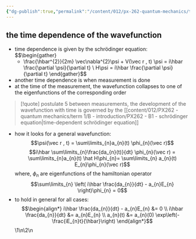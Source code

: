 ```yaml
---
{"dg-publish":true,"permalink":"/content/012/px-262-quantum-mechanics/term-1/c-the-basic-postulates/px-262-c8-postulate-5/","noteIcon":"1","created":"2024-11-25T10:50:32.000+00:00","updated":"2024-12-07T18:17:51.046+00:00"}
---
```


## the time dependence of the wavefunction
- time dependence is given by the schrödinger equation: 
$$\begin{gather}
	- \frac{\hbar^{2}}{2m} \vec\nabla^{2}\psi + V(\vec r , t) \psi = i\hbar \frac{\partial \psi}{\partial t} \\
	H\psi = i\hbar \frac{\partial \psi}{\partial t}
\end{gather}$$
- another time dependence is when measurement is done
- at the time of the measurement, the wavefunction collapses to one of the eigenfunctions of the corresponding order


> [!quote] postulate 5
>  between measurements, the development of the wavefunction with time is governed by the [[content/012/PX262 - quantum mechanics/term 1/B - introduction/PX262 - B1 - schrödinger equation\|time-dependent schrödinger equation]] 

- how it looks for a general wavefunction: 
  $$\psi(\vec r , t) = \sum\limits_{n}a_{n}(t) \phi_{n}(\vec r)$$
$$i\hbar \sum\limits_{n}\frac{da_{n}(t)}{dt} \phi_{n}(\vec r) = \sum\limits_{n}a_{n}(t) \hat H\phi_{n}= \sum\limits_{n} a_{n}(t) E_{n}\phi_{n}(\vec r)$$
	where, $\phi_{n}$ are eigenfunctions of the hamiltonian operator
$$\sum\limits_{n} \left( i\hbar \frac{da_{n}}{dt} - a_{n}E_{n} \right)\phi_{n} = 0$$
- to hold in general for all cases: 
$$\begin{align*}
	i\hbar \frac{da_{n}}{dt} - a_{n}E_{n} &= 0 \\
	i\hbar \frac{da_{n}}{dt} &= a_{n}E_{n} \\
	a_{n}(t) &= a_{n}(0) \exp\left(-\frac{iE_{n}t}{\hbar}\right)
\end{align*}$$
\1\n\2\n